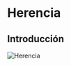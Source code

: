# Herencia
## Introducción
![Herencia](https://github.com/TixerLover/Herencia/assets/131931842/b0348134-1cd5-47df-a789-feeeea4489ba)
